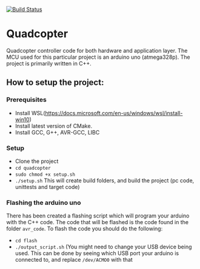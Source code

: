 [![Build Status](http://quadcopter-build-server.duckdns.org:8080/job/Quadcopter-pipeline/badge/icon)](http://quadcopter-build-server.duckdns.org:8080/job/Quadcopter-pipeline/)
# Quadcopter
Quadcopter controller code for both hardware and application layer. The MCU used for this particular project is an arduino uno (atmega328p). The project is primarily written in C++.

## How to setup the project:
### Prerequisites
* Install WSL(https://docs.microsoft.com/en-us/windows/wsl/install-win10)
* Install latest version of CMake.
* Install GCC, G++, AVR-GCC, LIBC

### Setup
* Clone the project
* ``` cd quadcopter ```
* ```sudo chmod +x setup.sh```
* ```./setup.sh``` This will create build folders, and build the project (pc code, unittests and target code)

### Flashing the arduino uno
There has been created a flashing script which will program your arduino with the C++ code. The code that will be flashed is the code found in the folder ```avr_code```. To flash the code you should do the following:
* ```cd flash```
* ```./output_script.sh``` (You might need to change your USB device being used. This can be done by seeing which USB port your arduino is connected to, and replace ```/dev/ACMO0``` with that

